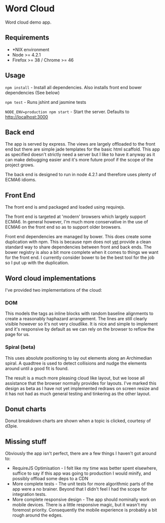 # Word Cloud

Word cloud demo app.

## Requirements

* *NIX environment
* Node >= 4.2.1
* Firefox >= 38 / Chrome >= 46

## Usage

`npm install` - Install all dependencies. Also installs front end bower dependencies (See below)

`npm test` - Runs jshint and jasmine tests

`NODE_ENV=production npm start` - Start the server. Defaults to [http://localhost:3000](http://localhost:3000)

## Back end

The app is served by express. The views are largely offloaded to the front end but there are simple jade
templates for the basic html scaffold. This app as specified doesn't strictly need a server but I like to have it anyway as
it can make debugging easier and it's more future proof if the scope of the project grows.

The back end is designed to run in node 4.2.1 and therefore uses plenty of ECMA6 idioms.

## Front End

The front end is amd packaged and loaded using requirejs.

The front end is targeted at 'modern' browsers which largely support ECMA6. In general however, I'm much more
conservative in the use of ECMA6 on the front end so as to support older browsers.

Front end dependencies are managed by bower. This does create some duplication with npm. This is because npm does not
[yet](http://blog.npmjs.org/post/101775448305/npm-and-front-end-packaging) provide a clean standard way to share
dependencies between front and back ends. The bower registry is also a bit more complete when it comes to things we want
for the front end. I currently consider bower to be the best tool for the job so I put up with the duplication.

## Word cloud implementations

I've provided two implementations of the cloud:

### DOM

This models the tags as inline blocks with random baseline alignments to create a reasonably haphazard arrangement. The
lines are still clearly visible however so it's not very cloudlike. It is nice and simple to implement and it's responsive
by default as we can rely on the browser to reflow the page for us.

### Spiral (beta)

This uses absolute positioning to lay out elements along an Archimedian spiral. A quadtree is used to detect
collisions and nudge the elements around until a good fit is found.

The result is a much more pleasing cloud like layout, but we loose all assistance that the browser normally provides for
layouts. I've marked this design as beta as I have not yet implemented redraws on screen resize and it has not had as much
general testing and tinkering as the other layout.

## Donut charts

Donut breakdown charts are shown when a topic is clicked, courtesy of d3pie.

## Missing stuff

Obviously the app isn't perfect, there are a few things I haven't got around to:

* RequireJS Optimisation - I felt like my time was better spent elsewhere, suffice to say if this app was going to
production I would minify, and possibly offload some deps to a CDN
* More complete tests - The unit tests for more algorithmic parts of the app were a no brainer. Beyond that I didn't feel
I had the scope for integration tests.
* More complete responsive design - The app should nominally work on mobile devices. There is a little responsive magic, but
it wasn't my foremost priority. Consequently the mobile experience is probably a bit rough around the edges.